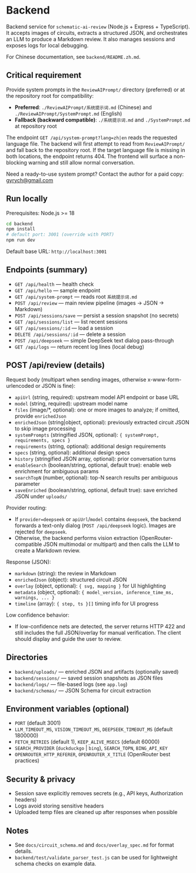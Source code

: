 # Backend

Backend service for `schematic-ai-review` (Node.js + Express + TypeScript). It accepts images of circuits, extracts a structured JSON, and orchestrates an LLM to produce a Markdown review. It also manages sessions and exposes logs for local debugging.

For Chinese documentation, see `backend/README.zh.md`.

## Critical requirement

Provide system prompts in the `ReviewAIPrompt/` directory (preferred) or at the repository root for compatibility:

- **Preferred**: `./ReviewAIPrompt/系统提示词.md` (Chinese) and `./ReviewAIPrompt/SystemPrompt.md` (English)
- **Fallback (backward compatible)**: `./系统提示词.md` and `./SystemPrompt.md` at repository root

The endpoint `GET /api/system-prompt?lang=zh|en` reads the requested language file. The backend will first attempt to read from `ReviewAIPrompt/` and fall back to the repository root. If the target language file is missing in both locations, the endpoint returns 404. The frontend will surface a non-blocking warning and still allow normal conversation.

Need a ready-to-use system prompt? Contact the author for a paid copy: gyrych@gmail.com

## Run locally

Prerequisites: Node.js >= 18

```bash
cd backend
npm install
# default port: 3001 (override with PORT)
npm run dev
```

Default base URL: `http://localhost:3001`

## Endpoints (summary)

- `GET /api/health` — health check
- `GET /api/hello` — sample endpoint
- `GET /api/system-prompt` — reads root `系统提示词.md`
- `POST /api/review` — main review pipeline (images → JSON → Markdown)
- `POST /api/sessions/save` — persist a session snapshot (no secrets)
- `GET /api/sessions/list` — list recent sessions
- `GET /api/sessions/:id` — load a session
- `DELETE /api/sessions/:id` — delete a session
- `POST /api/deepseek` — simple DeepSeek text dialog pass-through
- `GET /api/logs` — return recent log lines (local debug)

## POST /api/review (details)

Request body (multipart when sending images, otherwise x-www-form-urlencoded or JSON is fine):

- `apiUrl` (string, required): upstream model API endpoint or base URL
- `model` (string, required): upstream model name
- `files` (image/*, optional): one or more images to analyze; if omitted, provide `enrichedJson`
- `enrichedJson` (string|object, optional): previously extracted circuit JSON to skip image processing
- `systemPrompts` (stringified JSON, optional): `{ systemPrompt, requirements, specs }`
- `requirements` (string, optional): additional design requirements
- `specs` (string, optional): additional design specs
- `history` (stringified JSON array, optional): prior conversation turns
- `enableSearch` (boolean/string, optional, default true): enable web enrichment for ambiguous params
- `searchTopN` (number, optional): top-N search results per ambiguous parameter
- `saveEnriched` (boolean/string, optional, default true): save enriched JSON under `uploads/`

Provider routing:

- If `provider=deepseek` or `apiUrl`/`model` contains `deepseek`, the backend forwards a text-only dialog (`POST /api/deepseek` logic). Images are rejected for `deepseek`.
- Otherwise, the backend performs vision extraction (OpenRouter-compatible JSON multimodal or multipart) and then calls the LLM to create a Markdown review.

Response (JSON):

- `markdown` (string): the review in Markdown
- `enrichedJson` (object): structured circuit JSON
- `overlay` (object, optional): `{ svg, mapping }` for UI highlighting
- `metadata` (object, optional): `{ model_version, inference_time_ms, warnings, ... }`
- `timeline` (array): `{ step, ts }[]` timing info for UI progress

Low confidence behavior:

- If low-confidence nets are detected, the server returns HTTP 422 and still includes the full JSON/overlay for manual verification. The client should display and guide the user to review.

## Directories

- `backend/uploads/` — enriched JSON and artifacts (optionally saved)
- `backend/sessions/` — saved session snapshots as JSON files
- `backend/logs/` — file-based logs (see `app.log`)
- `backend/schemas/` — JSON Schema for circuit extraction

## Environment variables (optional)

- `PORT` (default 3001)
- `LLM_TIMEOUT_MS`, `VISION_TIMEOUT_MS`, `DEEPSEEK_TIMEOUT_MS` (default 1800000)
- `FETCH_RETRIES` (default 1), `KEEP_ALIVE_MSECS` (default 60000)
- `SEARCH_PROVIDER` (`duckduckgo` | `bing`), `SEARCH_TOPN`, `BING_API_KEY`
- `OPENROUTER_HTTP_REFERER`, `OPENROUTER_X_TITLE` (OpenRouter best practices)

## Security & privacy

- Session save explicitly removes secrets (e.g., API keys, Authorization headers)
- Logs avoid storing sensitive headers
- Uploaded temp files are cleaned up after responses when possible

## Notes

- See `docs/circuit_schema.md` and `docs/overlay_spec.md` for format details.
- `backend/test/validate_parser_test.js` can be used for lightweight schema checks on example data.

